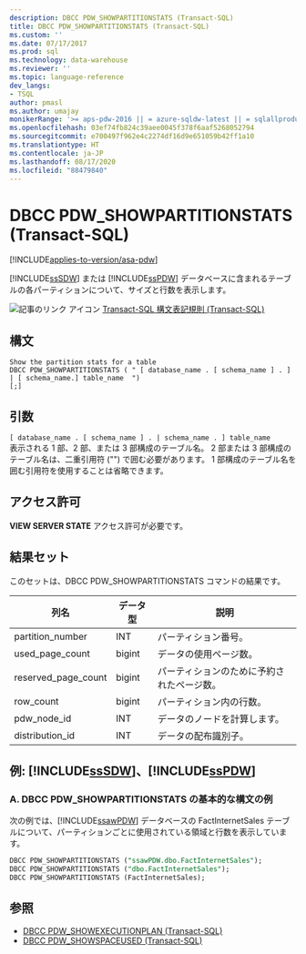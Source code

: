 ```yaml
---
description: DBCC PDW_SHOWPARTITIONSTATS (Transact-SQL)
title: DBCC PDW_SHOWPARTITIONSTATS (Transact-SQL)
ms.custom: ''
ms.date: 07/17/2017
ms.prod: sql
ms.technology: data-warehouse
ms.reviewer: ''
ms.topic: language-reference
dev_langs:
- TSQL
author: pmasl
ms.author: umajay
monikerRange: '>= aps-pdw-2016 || = azure-sqldw-latest || = sqlallproducts-allversions'
ms.openlocfilehash: 03ef74fb824c39aee0045f378f6aaf5268052794
ms.sourcegitcommit: e700497f962e4c2274df16d9e651059b42ff1a10
ms.translationtype: HT
ms.contentlocale: ja-JP
ms.lasthandoff: 08/17/2020
ms.locfileid: "88479840"
---
```

# <a name="dbcc-pdw_showpartitionstats-transact-sql"></a>DBCC PDW_SHOWPARTITIONSTATS (Transact-SQL)

[!INCLUDE[applies-to-version/asa-pdw](../../includes/applies-to-version/asa-pdw.md)]

[!INCLUDE[ssSDW](../../includes/sssdw-md.md)] または [!INCLUDE[ssPDW](../../includes/sspdw-md.md)] データベースに含まれるテーブルの各パーティションについて、サイズと行数を表示します。
  
![記事のリンク アイコン](../../database-engine/configure-windows/media/topic-link.gif "記事リンク アイコン") [Transact-SQL 構文表記規則 &#40;Transact-SQL&#41;](../../t-sql/language-elements/transact-sql-syntax-conventions-transact-sql.md)
  
## <a name="syntax"></a>構文  
  
```syntaxsql
Show the partition stats for a table  
DBCC PDW_SHOWPARTITIONSTATS ( " [ database_name . [ schema_name ] . ] | [ schema_name.] table_name  ")  
[;]  
```  

## <a name="arguments"></a>引数  
 `[ database_name . [ schema_name ] . | schema_name . ] table_name`  
 表示される 1 部、2 部、または 3 部構成のテーブル名。  2 部または 3 部構成のテーブル名は、二重引用符 ("") で囲む必要があります。 1 部構成のテーブル名を囲む引用符を使用することは省略できます。  
  
## <a name="permissions"></a>アクセス許可
**VIEW SERVER STATE** アクセス許可が必要です。
  
## <a name="result-sets"></a>結果セット  
このセットは、DBCC PDW_SHOWPARTITIONSTATS コマンドの結果です。
  
|列名|データ型|説明|  
|-----------------|---------------|-----------------|  
|partition_number|INT|パーティション番号。|  
|used_page_count|bigint|データの使用ページ数。|  
|reserved_page_count|bigint|パーティションのために予約されたページ数。|  
|row_count|bigint|パーティション内の行数。|  
|pdw_node_id|INT|データのノードを計算します。|  
|distribution_id|INT|データの配布識別子。|  
  
## <a name="examples-sssdw-and-sspdw"></a>例: [!INCLUDE[ssSDW](../../includes/sssdw-md.md)]、[!INCLUDE[ssPDW](../../includes/sspdw-md.md)]  
### <a name="a-dbcc-pdw_showpartitionstats-basic-syntax-examples"></a>A. DBCC PDW_SHOWPARTITIONSTATS の基本的な構文の例  
次の例では、[!INCLUDE[ssawPDW](../../includes/ssawpdw-md.md)] データベースの FactInternetSales テーブルについて、パーティションごとに使用されている領域と行数を表示しています。
  
```sql
DBCC PDW_SHOWPARTITIONSTATS ("ssawPDW.dbo.FactInternetSales");  
DBCC PDW_SHOWPARTITIONSTATS ("dbo.FactInternetSales");  
DBCC PDW_SHOWPARTITIONSTATS (FactInternetSales);  
```  

## <a name="see-also"></a>参照

- [DBCC PDW_SHOWEXECUTIONPLAN &#40;Transact-SQL&#41;](dbcc-pdw-showexecutionplan-transact-sql.md)  
- [DBCC PDW_SHOWSPACEUSED &#40;Transact-SQL&#41;](dbcc-pdw-showspaceused-transact-sql.md)  

